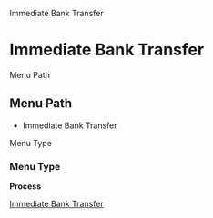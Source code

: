 
Immediate Bank Transfer
# Immediate Bank Transfer



Menu Path
## Menu Path



- Immediate Bank Transfer

Menu Type
### Menu Type

**Process**


[Immediate Bank Transfer](../../functional-guide/window/process-immediatebanktransfer.md)